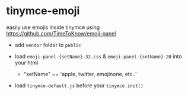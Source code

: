 # tinymce-emoji
easily use emojis inside tinymce using https://github.com/TimeToKnow/emoji-panel

- add `vendor` folder to `public`

- load `emoji-panel-{setName}-32.css` & `emoji-panel-{setName}-20` into your html
    + "setName" == 'apple, twitter, emojinone, etc..'

- load `tinymce-default.js` before your `tinymce.init()`
